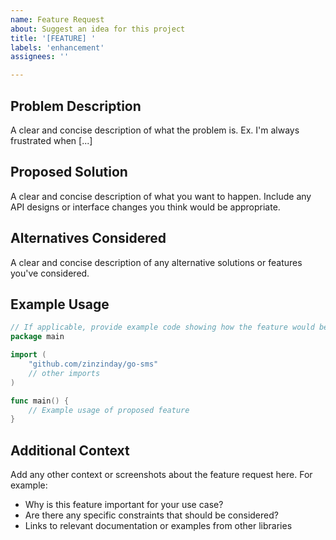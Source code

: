 ```yaml
---
name: Feature Request
about: Suggest an idea for this project
title: '[FEATURE] '
labels: 'enhancement'
assignees: ''

---
```


## Problem Description
A clear and concise description of what the problem is. Ex. I'm always frustrated when [...]

## Proposed Solution
A clear and concise description of what you want to happen. Include any API designs or interface changes you think would be appropriate.

## Alternatives Considered
A clear and concise description of any alternative solutions or features you've considered.

## Example Usage
```go
// If applicable, provide example code showing how the feature would be used
package main

import (
    "github.com/zinzinday/go-sms"
    // other imports
)

func main() {
    // Example usage of proposed feature
}
```

## Additional Context
Add any other context or screenshots about the feature request here. For example:
- Why is this feature important for your use case?
- Are there any specific constraints that should be considered?
- Links to relevant documentation or examples from other libraries
